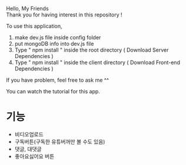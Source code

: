 Hello, My Friends  
Thank you for having interest in this repository ! 

To use this application, 

1. make dev.js file inside config folder 
2. put mongoDB info into dev.js file 
3. Type  " npm install " inside the root directory  ( Download Server Dependencies ) 
4. Type " npm install " inside the client directory ( Download Front-end Dependencies )


If you have problem, feel free to ask me ^^ 

You can watch the tutorial for this app.

# 기능
- 비디오업로드
- 구독버튼(구독한 유튜버꺼만 볼 수도 있음)
- 댓글, 대댓글
- 좋아요싫어요 버튼


